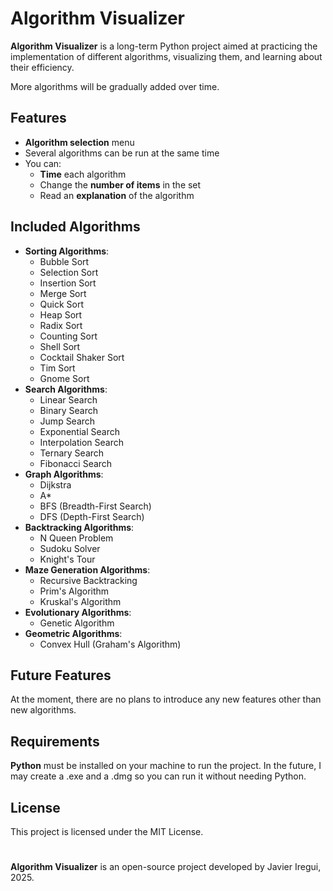 <!-- <p align="center">
  <img src="media/banner.png" alt="Banner">
</p> -->

# Algorithm Visualizer

**Algorithm Visualizer** is a long-term Python project aimed at practicing the implementation of different algorithms, visualizing them, and learning about their efficiency.

More algorithms will be gradually added over time.

## Features

- **Algorithm selection** menu
- Several algorithms can be run at the same time
- You can:
  - **Time** each algorithm
  - Change the **number of items** in the set
  - Read an **explanation** of the algorithm

## Included Algorithms
- **Sorting Algorithms**:
  - Bubble Sort
  - Selection Sort
  - Insertion Sort
  - Merge Sort
  - Quick Sort
  - Heap Sort
  - Radix Sort
  - Counting Sort
  - Shell Sort
  - Cocktail Shaker Sort
  - Tim Sort
  - Gnome Sort
- **Search Algorithms**:
  - Linear Search
  - Binary Search
  - Jump Search
  - Exponential Search
  - Interpolation Search
  - Ternary Search
  - Fibonacci Search
- **Graph Algorithms**:
  - Dijkstra
  - A*
  - BFS (Breadth-First Search)
  - DFS (Depth-First Search)
- **Backtracking Algorithms**:
  - N Queen Problem
  - Sudoku Solver
  - Knight's Tour
- **Maze Generation Algorithms**:
  - Recursive Backtracking
  - Prim's Algorithm
  - Kruskal's Algorithm
- **Evolutionary Algorithms**:
  - Genetic Algorithm
- **Geometric Algorithms**:
  - Convex Hull (Graham's Algorithm)

## Future Features

At the moment, there are no plans to introduce any new features other than new algorithms.

## Requirements

**Python** must be installed on your machine to run the project. In the future, I may create a .exe and a .dmg so you can run it without needing Python.

## License

This project is licensed under the MIT License.

#

**Algorithm Visualizer** is an open-source project developed by Javier Iregui, 2025.
